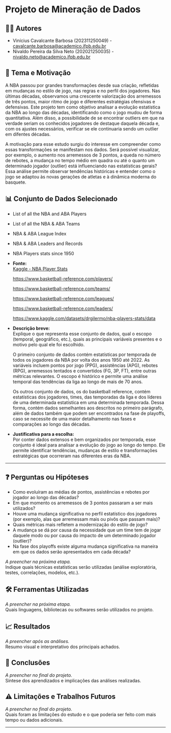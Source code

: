 # Projeto de Mineração de Dados


## 🧑‍💻 Autores  
- Vinícius Cavalcante Barbosa (202311250049) - cavalcante.barbosa@academico.ifpb.edu.br  
- Nivaldo Pereira da Silva Neto (202021250035) - nivaldo.neto@academico.ifpb.edu.br


## 🎯 Tema e Motivação  
A NBA passou por grandes transformações desde sua criação, refletidas em mudanças no estilo de jogo, nas regras e no perfil dos jogadores. Nas últimas décadas, observamos uma crescente valorização dos arremessos de três pontos, maior ritmo de jogo e diferentes estratégias ofensivas e defensivas. Este projeto tem como objetivo analisar a evolução estatística da NBA ao longo das décadas, identificando como o jogo mudou de forma quantitativa. Além disso, a possibilidade de se encontrar outliers em que na verdade seriam os conhecidos jogadores de destaque daquela década e, com os ajustes necessários, verificar se ele continuaria sendo um outlier em difentes décadas.

A motivação para esse estudo surgiu do interesse em compreender como essas transformações se manifestam nos dados. Será possível visualizar, por exemplo, o aumento nos arremessos de 3 pontos, a queda no número de rebotes, a mudança no tempo médio em quadra ou até o quanto um determinado jogador (outlier) está influenciando nas estatísticas gerais? Essa análise permite observar tendências históricas e entender como o jogo se adaptou às novas gerações de atletas e à dinâmica moderna do basquete.


## 📊 Conjunto de Dados Selecionado  
- List of all the NBA and ABA Players
- List of all the NBA & ABA Teams
- NBA & ABA League Index
- NBA & ABA Leaders and Records
- NBA Players stats since 1950


- **Fonte:**  
  [Kaggle - NBA Player Stats](url)
  
  https://www.basketball-reference.com/players/
  
  https://www.basketball-reference.com/teams/
  
  https://www.basketball-reference.com/leagues/
  
  https://www.basketball-reference.com/leaders/
  
  https://www.kaggle.com/datasets/drgilermo/nba-players-stats/data
  

- **Descrição breve:**  
  Explique o que representa esse conjunto de dados, qual o escopo (temporal, geográfico, etc.), quais as principais variáveis presentes e o motivo pelo qual ele foi escolhido.
  
  O primeiro conjunto de dados contém estatísticas por temporada de todos os jogadores da NBA por volta dos anos 1950 até 2022. As variáveis incluem pontos por jogo (PPG), assistências (APG), rebotes (RPG), arremessos tentados e convertidos (FG, 3P, FT), entre outras métricas relevantes. O escopo é histórico e permite uma análise temporal das tendências da liga ao longo de mais de 70 anos.

  Os outros conjunto de dados, os do basketball reference, contém estatísticas dos jogadores, times, das temporadas da liga e dos líderes de uma determinada estatística em uma determinada temporada. Dessa forma, contém dados semelhantes aos descritos no primeiro parágrafo, além de dados também que podem ser encontrados na fase de playoffs, caso se necessite de uma maior detalhamento nas fases e comparações ao longo das décadas.
  

- **Justificativa para a escolha:**  
  Por conter dados extensos e bem organizados por temporada, esse conjunto é ideal para analisar a evolução do jogo ao longo do tempo. Ele permite identificar tendências, mudanças de estilo e transformações estratégicas que ocorreram nas diferentes eras da NBA.


---


## ❓ Perguntas ou Hipóteses  
- Como evoluíram as médias de pontos, assistências e rebotes por jogador ao longo das décadas?
- Em que momento os arremessos de 3 pontos passaram a ser mais utilizados?
- Houve uma mudança significativa no perfil estatístico dos jogadores (por exemplo, alas que arremessam mais ou pivôs que passam mais)?
- Quais métricas mais refletem a modernização do estilo de jogo?
- A mudança se dá por causa da necessidade que um time tem de jogar daquele modo ou por causa do impacto de um determinado jogador (outlier)?
- Na fase dos playoffs existe alguma mudança significativa na maneira em que os dados serão apresentados em cada década?
  

*A preencher na próxima etapa.*  
Indique quais técnicas estatísticas serão utilizadas (análise exploratória, testes, correlações, modelos, etc.).


## 🛠️ Ferramentas Utilizadas  
*A preencher na próxima etapa.*  
Quais linguagens, bibliotecas ou softwares serão utilizados no projeto.


## 📈 Resultados  
*A preencher após as análises.*  
Resumo visual e interpretativo dos principais achados.


## 📌 Conclusões  
*A preencher no final do projeto.*  
Síntese dos aprendizados e implicações das análises realizadas.


## ⚠️ Limitações e Trabalhos Futuros  
*A preencher no final do projeto.*  
Quais foram as limitações do estudo e o que poderia ser feito com mais tempo ou dados adicionais.


---

